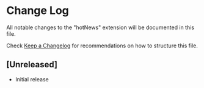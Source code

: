 # Change Log

All notable changes to the "hotNews" extension will be documented in this file.

Check [Keep a Changelog](http://keepachangelog.com/) for recommendations on how to structure this file.

## [Unreleased]

- Initial release